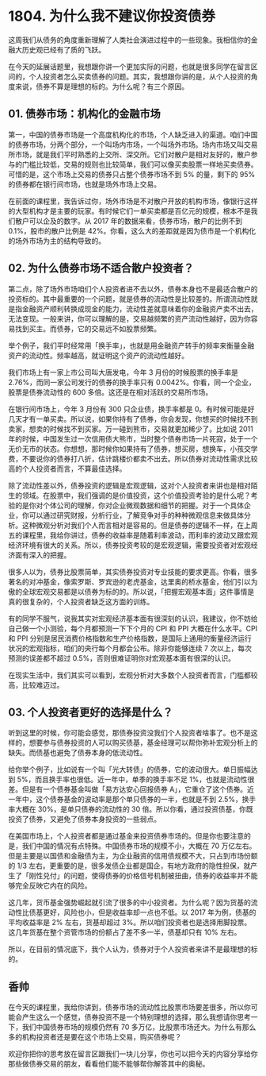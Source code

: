 # 1804. 为什么我不建议你投资债券

这周我们从债务的角度重新理解了人类社会演进过程中的一些现象。我相信你的金融大历史观已经有了质的飞跃。

在今天的延展话题里，我想跟你讲一个更加实际的问题，也就是很多同学在留言区问的，个人投资者怎么买卖债券的问题。其实，我想跟你讲的是，从个人投资的角度来说，债券不算是理想的标的。为什么呢？有三个原因。

## 01. 债券市场：机构化的金融市场

第一，中国的债券市场是一个高度机构化的市场，个人缺乏进入的渠道。咱们中国的债券市场，分两个部分，一个叫场内市场，一个叫场外市场。场内市场又叫交易所市场，就是我们平时熟悉的上交所、深交所。它们对散户是相对友好的，散户参与的门槛比较低，交易的规则也比较简单，我们可以像买卖股票一样地买卖债券。可惜的是，这个市场上交易的债券只占整个债券市场不到 5% 的量，剩下的 95% 的债券都在银行间市场，也就是场外市场上交易。

在前面的课程里，我告诉过你，场外市场是不对散户开放的机构市场，像银行这样的大型机构才是主要的玩家。有时候它们一单买卖都是百亿元的规模，根本不是我们散户可以企及的数字。从 2017 年的数据来看，债券市场，散户的比例不到 0.1%，股市的散户比例是 42%。你看，这么大的差距就是因为债市是一个机构化的场外市场为主的结构导致的。

## 02. 为什么债券市场不适合散户投资者？

第二点，除了场外市场咱们个人投资者进不去以外，债券本身也不是最适合散户的投资标的。其中最重要的一个问题，就是债券的流动性是比较差的。所谓流动性就是指金融资产顺利转换成现金的能力，流动性差就意味着你的金融资产卖不出去，无法变现。一般来讲，你可以理解的是，交易越频繁的资产流动性越好，因为你容易找到买主。而债券，它的交易远不如股票频繁。

举个例子，我们平时经常用「换手率」，也就是用金融资产转手的频率来衡量金融资产的流动性。频率越高，就证明这个资产的流动性越好。

我们市场上有一家上市公司叫大唐发电，今年 3 月份的时候股票的换手率是 2.76%，而同一家公司发行的债券的换手率只有 0.0042%。你看，同一个企业，股票是债券流动性的 600 多倍。这还是在相对活跃的交易所市场。

在银行间市场上，今年 3 月份有 300 只企业债，换手率都是 0。有时候可能是好几天才有一单买卖。所以说，如果你持有了债券，你会发现，你想买的时候找不到卖家，想卖的时候找不到买家。万一碰到熊市，交易就更加稀少了。比如说 2011 年的时候，中国发生过一次信用债大熊市，当时整个债券市场一片死寂，处于一个无价无市的状态。你想想，那时候你如果持有了债券，想买房，想换车，小孩交学费，不要说你的债券打八折，估计跳楼价都卖不出去。所以债券对流动性需求比较高的个人投资者而言，不算最佳选择。

除了流动性差以外，债券投资的逻辑是宏观逻辑，这对个人投资者来讲也是相对陌生的领域。在股票中，我们强调的是价值投资，这个价值投资考验的是什么呢？考验的是你对个体公司的理解，你对企业微观数据和细节的把握。对于一个具体企业，你可以通过研究财报，分析行业，了解竞争对手的种种微观信息来做具体分析。这种微观分析对我们个人而言相对是容易的。但是债券的逻辑不一样，在上周五的课程里，我给你讲过，债券的收益率是随着利率波动，而利率的波动又跟宏观经济环境有很大的关系。所以，债券投资考较的是宏观逻辑，需要投资者对宏观经济面有深入的把握。

很多人以为，债券比股票简单，其实债券投资对专业技能的要求更高。你看，很多著名的对冲基金，像索罗斯、罗宾逊的老虎基金，达里奥的桥水基金，他们引以为傲的全球宏观交易都是以债券为标的的。所以说，「把握宏观基本面」这件事情是真的很复杂的，个人投资者缺乏这方面的训练。

有的同学不服气，说我其实对宏观经济基本面有很深刻的认识，我建议，你不妨给自己做一个小测验，每个月都预测一下下个月的 CPI 和 PPI 大概在什么水平。CPI 和 PPI 分别是居民消费价格指数和生产价格指数，是国际上通用的衡量经济运行状况的宏观指标，咱们的央行每个月都会公布。除非你能够连续 7 次以上，每次预测的误差都不超过 0.5%，否则很难证明你对宏观基本面有很深的认识。

在现实生活中，我们其实可以看到，宏观分析对大多数个人投资者而言，门槛都较高，比较难迈过。

## 03. 个人投资者更好的选择是什么？

听到这里的时候，你可能会感觉，那债券投资没我们个人投资者啥事了。也不是这样的，想要参与债券投资的人可以购买债基，基金经理可以帮你弥补宏观分析上的缺失。而债基也避免了债券本身的低流动性。

给你举个例子，比如说有一个叫「光大转债」的债券，它的波动很大。单日振幅达到 5%，而且换手率也很低。近一年中，单季的换手率不足 1%，也就是流动性很差。但是有一个债券基金叫做「易方达安心回报债券 A」，它重仓了这个债券。近一年中，这个债券基金的波动率是那个单只债券的一半，也就是不到 2.5%，换手率大概在 30%，是单只债券的流动性的 30 倍。所以你看，通过投资债基，你既投资了债券，又避免了债券本身投资的一些弱点。

在美国市场上，个人投资者都是通过基金来投资债券市场的。但是你也要注意的是，我们中国的情况有点特殊。中国债券市场的规模不小，大概在 70 万亿左右。但是主要是以国债和金融债为主，为企业融资的信用债规模不大，只占到市场份额的 1/3 左右。更重要的是，很多发债企业都是国企，有地方政府的隐性担保，就产生了「刚性兑付」的问题，使得债券的价格信号机制被扭曲，债券的收益率并不能够完全反映它内在的风险。

这几年，货币基金强势崛起就引流了很多的中小投资者。为什么呢？因为货基的流动性比债基更好，风险也小，但是收益率却一点也不低。以 2017 年为例，债基的平均收益率是 2% 左右，货基却超过 3%。所以咱们投资者也是选择用脚投票。这几年货基在整个资管市场的份额占了差不多一半，债基却只有 10% 左右。

所以，在目前的情况底下，我个人认为，债券对于个人投资者来讲不是最理想的标的。

## 香帅

在今天的课程里，我给你讲到，债券市场的流动性比股票市场要差很多，所以你可能会产生这么一个感觉，债券投资不是一个特别理想的选择，那么我想请你思考一下，我们中国债券市场的规模仍然有 70 多万亿，比股票市场还大。为什么有那么多的机构投资者还是要在这个市场上交易，购买债券呢？

欢迎你把你的思考放在留言区跟我们一块儿分享，你也可以把今天的内容分享给你那些做债券交易的朋友，看看他们能不能够帮你解答其中的奥秘。


